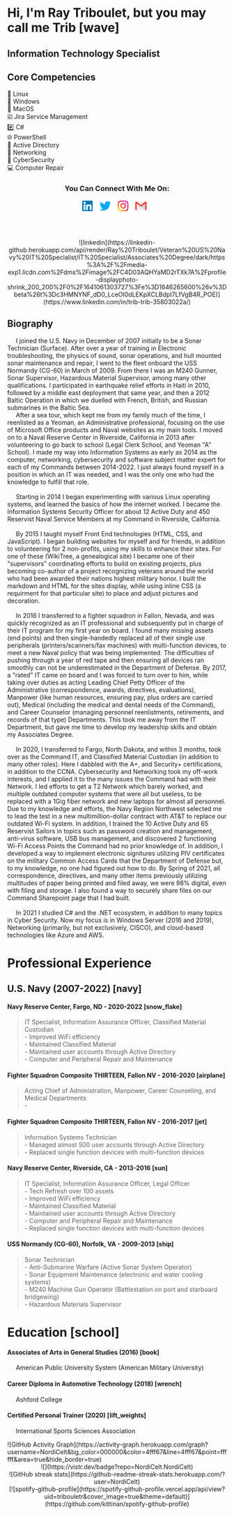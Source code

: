 # __Hi, I'm Ray Triboulet, but you may call me Trib__  [wave]

## __Information Technology Specialist__  

## Core Competencies  

:file_folder: Linux  
:floppy_disk: Windows  
:apple: MacOS  
:ballot_box_with_check: Jira Service Management  
:hash: C#  
:globe_with_meridians: PowerShell  
:deciduous_tree: Active Directory  
:satellite: Networking  
:key: CyberSecurity  
:computer: Computer Repair  

<div align="center">
  <h3><b> You Can Connect With Me On:</b></h3>
    <a href="https://www.linkedin.com/in/trib-trib-35803022a/" target="_blank"><img align="center" alt="Ray Triboulet | Linkedin" width="24px" src="https://github.com/SatYu26/SatYu26/blob/master/Assets/Linkedin.svg" /></a> &nbsp;&nbsp;
    <a href="https://twitter.com/RayTrib" target="_blank"><img align="center" alt="Ray Triboulet | Twitter" width="26px" src="https://github.com/SatYu26/SatYu26/blob/master/Assets/Twitter.svg" /></a> &nbsp;&nbsp;
    <a href="https://github.com/NordiCelt" target="_blank"><img align="center" alt="Ray Triboulet | Github" width="24px" src="https://github.com/SatYu26/SatYu26/blob/master/Assets/Instagram.svg" /></a> &nbsp;&nbsp;
    <a href="mailto:tribouletr@gmail.com" ><img align="center" alt="Ray Triboulet | Gmail" width="26px" src="https://github.com/SatYu26/SatYu26/blob/master/Assets/Gmail.svg" /></a> &nbsp;&nbsp;
</div>

<br><br>

<div align="center">
  ![linkedin](https://linkedin-github.herokuapp.com/api/render/Ray%20Triboulet/Veteran%20US%20Navy%20IT%20Specialist/IT%20Specialist/Associates%20Degree/dark/https%3A%2F%2Fmedia-exp1.licdn.com%2Fdms%2Fimage%2FC4D03AQHYaMD2rTXk7A%2Fprofile-displayphoto-shrink_200_200%2F0%2F1641061303727%3Fe%3D1646265600%26v%3Dbeta%26t%3Dc3HMNYNF_dD0_LceOI0dLEKpXCLBdpI7LfVgB4R_POE)](https://www.linkedin.com/in/trib-trib-35803022a/)
</div>

## Biography  
&nbsp;&nbsp;&nbsp;&nbsp; I joined the U.S. Navy in December of 2007 initially to be a Sonar Technician (Surface). After over a year of training in Electronic troubleshooting, the physics of sound, sonar operations, and hull mounted sonar maintenance and repair, I went to the fleet onboard the USS Normandy (CG-60) in March of 2009. From there I was an M240 Gunner, Sonar Supervisor, Hazardous Material Supervisor, among many other qualifications. I participated in earthquake relief efforts in Haiti in 2010, followed by a middle east deployment that same year, and then a 2012 Baltic Operation in which we duelled with French, British, and Russian submarines in the Baltic Sea.
<br>
&nbsp;&nbsp;&nbsp;&nbsp; After a sea tour, which kept me from my family much of the time, I reenlisted as a Yeoman, an Administrative professional, focusing on the use of Microsoft Office products and Naval websites as my main tools. I moved on to a Naval Reserve Center in Riverside, California in 2013 after volunteering to go back to school (Legal Clerk School, and Yeoman "A" School).  I made my way into Information Systems as early as 2014 as the computer, networking, cybersecurity and software subject matter expert for each of my Commands between 2014-2022. I just always found myself in a position in which an IT was needed, and I was the only one who had the knowledge to fulfill that role.    
<br>
&nbsp;&nbsp;&nbsp;&nbsp; Starting in 2014 I began experimenting with various Linux operating systems, and learned the basics of how the internet worked. I became the Information Systems Security Officer for about 12 Active Duty and 450 Reservist Naval Service Members at my Command in Riverside, California.  
<br>
&nbsp;&nbsp;&nbsp;&nbsp; By 2015 I taught myself Front End technologies (HTML, CSS, and JavaScript). I began building websites for myself and for friends, in addition to volunteering for 2 non-profits, using my skills to enhance their sites. For one of these (WikiTree, a genealogical site) I became one of their "supervisors" coordinating efforts to build on existing projects, plus becoming co-author of a project recognizing veterans around the world who had been awarded their nations highest military honor. I built the markdown and HTML for the sites display, while using inline CSS (a requirment for that particular site) to place and adjust pictures and decoration.    
<br>
&nbsp;&nbsp;&nbsp;&nbsp; In 2016 I transferred to a fighter squadron in Fallon, Nevada, and was quickly recognized as an IT professional and subsequently put in charge of their IT program for my first year on board. I found many missing assets (end points) and then single-handedly replaced all of their single use peripherals (printers/scanners/fax machines) with multi-function devices, to meet a new Naval policy that was being implemented. The difficulties of pushing through a year of red tape and then ensuring all devices ran smoothly can not be underestimated in the Department of Defense. By 2017, a "rated" IT came on board and I was forced to turn over to him, while taking over duties as acting Leading Chief Petty Officer of the Administrative (correspondence, awards, directives, evaluations), Manpower (like human resources, ensuring pay, plus orders are carried out), Medical (including the medical and dental needs of the Command), and Career Counselor (managing personnel reenlistments, retirements, and records of that type) Departments. This took me away from the IT Department, but gave me time to develop my leadership skills and obtain my Associates Degree.    
<br>
&nbsp;&nbsp;&nbsp;&nbsp; In 2020, I transferred to Fargo, North Dakota, and within 3 months, took over as the Command IT, and Classified Material Custodian (in addition to many other roles). Here I dabbled with the A+, and Security+ certifications, in addition to the CCNA. Cybersecurity and Networking took my off-work interests, and I applied it to the many issues the Command had with their Network. I led efforts to get a T2 Network which barely worked, and multiple outdated computer systems that were all but useless, to be replaced with a 1Gig fiber network and new laptops for almost all personnel. Due to my knowledge and efforts, the Navy Region Northwest selected me to lead the test in a new multimillion-dollar contract with AT&T to replace our outdated Wi-Fi system. In addition, I trained the 10 Active Duty and 65 Reservist Sailors in topics such as password creation and management, anti-virus software, USB bus management, and discovered 2 functioning Wi-Fi Access Points the Command had no prior knowledge of. In addition, I developed a way to implement electronic signitures utilizing PIV certificates on the military Common Access Cards that the Department of Defense but, to my knowledge, no one had figured out how to do. By Spring of 2021, all correspondence, directives, and many other items previously utilizing multitudes of paper being printed and filed away, we were 98% digital, even with filing and storage.  I also found a way to securely share files on our Command Sharepoint page that I had built.    
<br>
&nbsp;&nbsp;&nbsp;&nbsp; In 2021 I studied C# and the .NET ecosystem, in addition to many topics in Cyber Security. Now my focus is in Windows Server (2016 and 2019), Networking (primarily, but not exclusively, CISCO), and cloud-based technologies like Azure and AWS.    

# __Professional Experience__  

## U.S. Navy (2007-2022)  [navy]

#### Navy Reserve Center, Fargo, ND - 2020-2022  [snow_flake]

> IT Specialist, Information Assurance Officer, Classified Material Custodian  
>        - Improved WiFi efficiency  
>        - Maintained Classified Material  
>        - Maintained user accounts through Active Directory  
>        - Computer and Peripheral Repair and Maintenance  

#### Fighter Squadron Composite THIRTEEN, Fallon NV - 2016-2020  [airplane]

> Acting Chief of Administration, Manpower, Career Counseling, and Medical Departments  
>        -  

#### Fighter Squadron Composite THIRTEEN, Fallon NV - 2016-2017  [jet]

> Information Systems Technician  
>        - Managed almost 500 user accounts through Active Directory  
>        - Replaced single function devices with multi-function devices  

#### Navy Reserve Center, Riverside, CA - 2013-2016  [sun]

> IT Specialist, Information Assurance Officer, Legal Officer  
>        - Tech Refresh over 100 assets  
>        - Improved WiFi efficiency  
>        - Maintained Classified Material  
>        - Maintained user accounts through Active Directory  
>        - Computer and Peripheral Repair and Maintenance  
>        - Replaced single function devices with multi-function devices  

#### USS Normandy (CG-60), Norfolk, VA - 2009-2013  [ship]

> Sonar Technician  
>        - Anti-Submarine Warfare (Active Sonar System Operator)  
>        - Sonar Equipment Maintenance (electronic and water cooling systems)  
>        - M240 Machine Gun Operator (Battlestation on port and starboard bridgewing)  
>        - Hazardous Materials Supervisor  

# __Education__  [school]

#### Associates of Arts in General Studies (2016)  [book]
&nbsp;&nbsp;&nbsp;&nbsp; American Public University System (American Military University)  

#### Career Diploma in Automotive Technology (2018)  [wrench]
&nbsp;&nbsp;&nbsp;&nbsp; Ashford College  

#### Certified Personal Trainer (2020)  [lift_weights]
&nbsp;&nbsp;&nbsp;&nbsp; International Sports Sciences Association  
<!--
# __Non-Professional Experience__  
#### 
-->

<div align="centre">
  ![GitHub Activity Graph](https://activity-graph.herokuapp.com/graph?username=NordiCelt&bg_color=000000&color=4fff67&line=4fff67&point=ffffff&area=true&hide_border=true)
</div>

<div align="center">
 ![](https://vistr.dev/badge?repo=NordiCelt.NordiCelt) 
</div>

<div align="center">
 ![GitHub streak stats](https://github-readme-streak-stats.herokuapp.com/?user=NordiCelt) 
</div>
 
<div align="center">
 [![spotify-github-profile](https://spotify-github-profile.vercel.app/api/view?uid=tribouletr&cover_image=true&theme=default)](https://github.com/kittinan/spotify-github-profile)
</div>
